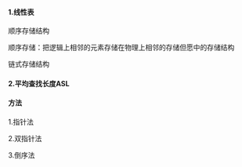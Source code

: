 #### 1.线性表

顺序存储结构

顺序存储：把逻辑上相邻的元素存储在物理上相邻的存储但愿中的存储结构

链式存储结构

#### 2.平均查找长度ASL









#### 方法

1.指针法

2.双指针法

3.倒序法

